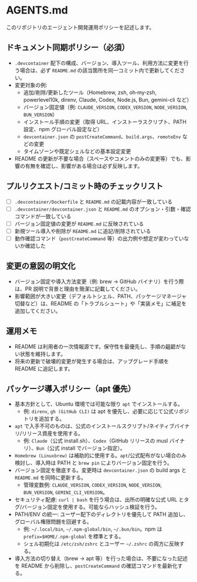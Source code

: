 # AGENTS.md

このリポジトリのエージェント開発運用ポリシーを記述します。

## ドキュメント同期ポリシー（必須）
- `.devcontainer` 配下の構成、バージョン、導入ツール、利用方法に変更を行う場合は、必ず `README.md` の該当箇所を同一コミット内で更新してください。
- 変更対象の例:
  - 追加/削除/更新したツール（Homebrew, zsh, oh‑my‑zsh, powerlevel10k, direnv, Claude, Codex, Node.js, Bun, gemini-cli など）
  - バージョン固定値（例: `CLAUDE_VERSION`, `CODEX_VERSION`, `NODE_VERSION`, `BUN_VERSION`）
  - インストール手順の変更（取得 URL、インストーラスクリプト、PATH 設定、npm グローバル設定など）
  - `devcontainer.json` の `postCreateCommand`、`build.args`、`remoteEnv` などの変更
  - タイムゾーンや既定シェルなどの基本設定変更
- README の更新が不要な場合（スペースやコメントのみの変更等）でも、影響の有無を確認し、影響がある場合は必ず反映します。

## プルリクエスト/コミット時のチェックリスト
- [ ] `.devcontainer/Dockerfile` と `README.md` の記載内容が一致している
- [ ] `.devcontainer/devcontainer.json` と `README.md` のオプション・引数・確認コマンドが一致している
- [ ] バージョン固定値の変更が `README.md` に反映されている
- [ ] 新規ツール導入や削除が `README.md` に追記/削除されている
- [ ] 動作確認コマンド（`postCreateCommand` 等）の出力例や想定が変わっていないか確認した

## 変更の意図の明文化
- バージョン固定や導入方法変更（例: brew → GitHub バイナリ）を行う際は、PR 説明で背景と理由を簡潔に記載してください。
- 影響範囲が大きい変更（デフォルトシェル、PATH、パッケージマネージャ切替など）は、README の「トラブルシュート」や「実装メモ」に補足を追加してください。

## 運用メモ
- README は利用者の一次情報源です。保守性を最優先し、手順の齟齬がない状態を維持します。
- 将来の更新で破壊的変更が発生する場合は、アップグレード手順を README に追記します。

## パッケージ導入ポリシー（apt 優先）
- 基本方針として、Ubuntu 環境では可能な限り `apt` でインストールする。
  - 例: `direnv`, `gh (GitHub CLI)` は apt を優先し、必要に応じて公式リポジトリを追加する。
- `apt` で入手不可のものは、公式のインストールスクリプト/ネイティブバイナリ/リリース資産を使用する。
  - 例: `Claude`（公式 install.sh）、`Codex`（GitHub リリースの musl バイナリ）、`Bun`（公式 install でバージョン指定）。
- `Homebrew (Linuxbrew)` は補助的に使用する。`apt`/公式配布がない場合のみ検討し、導入時は PATH と `brew pin` によりバージョン固定を行う。
- バージョン固定を徹底する。変更時は `devcontainer.json` の build args と `README.md` を同時に更新する。
  - 管理変数例: `CLAUDE_VERSION`, `CODEX_VERSION`, `NODE_VERSION`, `BUN_VERSION`, `GEMINI_CLI_VERSION`。
- セキュリティ配慮: `curl | bash` を行う場合は、出所の明確な公式 URL とタグ/バージョン固定を使用する。可能ならハッシュ検証を行う。
- PATH/ENV の統一: ユーザー配下のディレクトリを優先して PATH 追加し、グローバル権限問題を回避する。
  - 例: `~/.local/bin`, `~/.npm-global/bin`, `~/.bun/bin`。npm は `prefix=$HOME/.npm-global` を標準とする。
  - シェル初期化は `/etc/zsh/zshrc` とユーザー `~/.zshrc` の両方に反映する。
 - 導入方法の切り替え（brew → apt 等）を行った場合は、不要になった記述を README から削除し、`postCreateCommand` の確認コマンドを最新化する。
